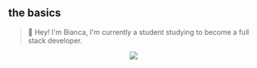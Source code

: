 <h2>the basics</h2>
<blockquote>🐰 Hey! I'm Bianca, I'm currently a student studying to become a full stack developer.</blockquote>
<p align="center">  <img src="https://skillicons.dev/icons?i=https://skillicons.dev/icons?i=ae,cpp,css,html,java,js,jquery,mysql,ps,sass">
</p>
